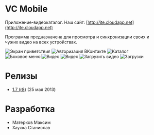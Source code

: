 # VC Mobile
Приложение-видеокаталог. Наш сайт: [http://ite.cloudapp.net](http://ite.cloudapp.net) 

Программа предназначена для просмотра и синхронизации своих и чужих видео на всех устройствах. 

![Экран приветствия](build/s1.png)
![Авторизация ВКонтакте](build/s2.png)
![Каталог](build/s3.png)
![Боковое меню](build/s6.png)
![Видео](build/s4.png)
![Видео](build/s5.png)
![Загрузить видео](build/s7.png)
![Загрузки](build/s8.png)

# Релизы
* [1.7 (r8)](build/VCMobile-r8.apk?raw=1) (25 мая 2013)

# Разработка
* Матерков Максим
* Хаукка Станислав

